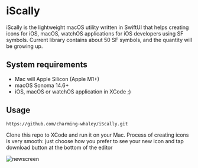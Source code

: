 # iScally

iScally is the lightweight macOS utility written in SwiftUI that helps creating icons for iOS, macOS, watchOS applications for iOS developers using SF symbols. Current library contains about 50 SF symbols, and the quantity will be growing up. 

## System requirements

<ul>
  <li>Mac will Apple Silicon (Apple M1+)</li>
  <li>macOS Sonoma 14.6+</li>
  <li>iOS, macOS or watchOS application in XCode ;)</li>
</ul>

## Usage

```
https://github.com/charming-whaley/iScally.git
```

Clone this repo to XCode and run it on your Mac. Process of creating icons is very smooth: just choose how you prefer to see your new icon and tap download button at the bottom of the editor

![newscreen](https://github.com/user-attachments/assets/6eb4df7b-a2ca-4eb7-a80d-97eacd0374d4)
